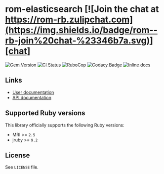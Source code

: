 [gem]: https://rubygems.org/gems/rom-elasticsearch
[actions]: https://github.com/rom-rb/rom-elasticsearch/actions
[codacy]: https://www.codacy.com/gh/rom-rb/rom-elasticsearch
[chat]: https://rom-rb.zulipchat.com
[inchpages]: http://inch-ci.org/github/rom-rb/rom-elasticsearch

# rom-elasticsearch [![Join the chat at https://rom-rb.zulipchat.com](https://img.shields.io/badge/rom--rb-join%20chat-%23346b7a.svg)][chat]

[![Gem Version](https://badge.fury.io/rb/rom-elasticsearch.svg)][gem]
[![CI Status](https://github.com/rom-rb/rom-elasticsearch/workflows/ci/badge.svg)][actions]
[![RuboCop](https://github.com/rom-rb/rom-elasticsearch/actions/workflows/rubocop.yml/badge.svg)](https://github.com/rom-rb/rom-elasticsearch/actions/workflows/rubocop.yml)
[![Codacy Badge](https://api.codacy.com/project/badge/Coverage/9882fd022f904b48b5359b799b59ae88)][codacy]
[![Inline docs](http://inch-ci.org/github/rom-rb/rom-elasticsearch.svg?branch=main)][inchpages]

## Links

* [User documentation](http://rom-rb.org/learn/elasticsearch)
* [API documentation](http://rubydoc.info/gems/rom-elasticsearch)

## Supported Ruby versions

This library officially supports the following Ruby versions:

* MRI >= `2.5`
* jruby >= `9.2`

## License

See `LICENSE` file.
